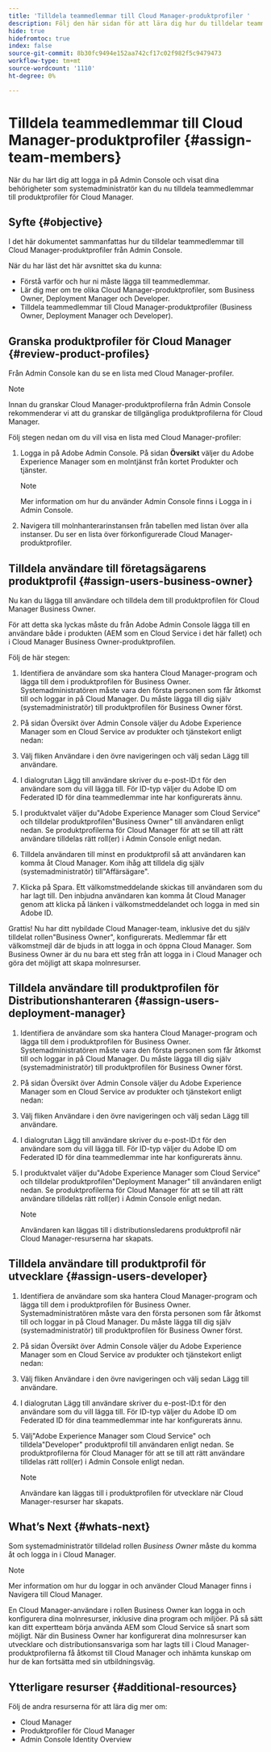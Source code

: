 ```yaml
---
title: 'Tilldela teammedlemmar till Cloud Manager-produktprofiler '
description: Följ den här sidan för att lära dig hur du tilldelar teammedlemmar till produktprofiler för Cloud Manager
hide: true
hidefromtoc: true
index: false
source-git-commit: 8b30fc9494e152aa742cf17c02f982f5c9479473
workflow-type: tm+mt
source-wordcount: '1110'
ht-degree: 0%

---
```



# Tilldela teammedlemmar till Cloud Manager-produktprofiler {#assign-team-members}

När du har lärt dig att logga in på Admin Console och visat dina behörigheter som systemadministratör kan du nu tilldela teammedlemmar till produktprofiler för Cloud Manager.

## Syfte {#objective}

I det här dokumentet sammanfattas hur du tilldelar teammedlemmar till Cloud Manager-produktprofiler från Admin Console.

När du har läst det här avsnittet ska du kunna:

* Förstå varför och hur ni måste lägga till teammedlemmar.
* Lär dig mer om tre olika Cloud Manager-produktprofiler, som Business Owner, Deployment Manager och Developer.
* Tilldela teammedlemmar till Cloud Manager-produktprofiler (Business Owner, Deployment Manager och Developer).

## Granska produktprofiler för Cloud Manager {#review-product-profiles}

Från Admin Console kan du se en lista med Cloud Manager-profiler.

>[!NOTE]
>Innan du granskar Cloud Manager-produktprofilerna från Admin Console rekommenderar vi att du granskar de tillgängliga produktprofilerna för Cloud Manager.

Följ stegen nedan om du vill visa en lista med Cloud Manager-profiler:

1. Logga in på Adobe Admin Console. På sidan **Översikt** väljer du Adobe Experience Manager som en molntjänst från kortet Produkter och tjänster.

   >[!NOTE]
   >Mer information om hur du använder Admin Console finns i Logga in i Admin Console.


1. Navigera till molnhanterarinstansen från tabellen med listan över alla instanser. Du ser en lista över förkonfigurerade Cloud Manager-produktprofiler.


## Tilldela användare till företagsägarens produktprofil {#assign-users-business-owner}

Nu kan du lägga till användare och tilldela dem till produktprofilen för Cloud Manager Business Owner.

För att detta ska lyckas måste du från Adobe Admin Console lägga till en användare både i produkten (AEM som en Cloud Service i det här fallet) och i Cloud Manager Business Owner-produktprofilen.

Följ de här stegen:

1. Identifiera de användare som ska hantera Cloud Manager-program och lägga till dem i produktprofilen för Business Owner. Systemadministratören måste vara den första personen som får åtkomst till och loggar in på Cloud Manager. Du måste lägga till dig själv (systemadministratör) till produktprofilen för Business Owner först.

1. På sidan Översikt över Admin Console väljer du Adobe Experience Manager som en Cloud Service av produkter och tjänstekort enligt nedan:

1. Välj fliken Användare i den övre navigeringen och välj sedan Lägg till användare.

1. I dialogrutan Lägg till användare skriver du e-post-ID:t för den användare som du vill lägga till. För ID-typ väljer du Adobe ID om Federated ID för dina teammedlemmar inte har konfigurerats ännu.

1. I produktvalet väljer du&quot;Adobe Experience Manager som Cloud Service&quot; och tilldelar produktprofilen&quot;Business Owner&quot; till användaren enligt nedan. Se produktprofilerna för Cloud Manager för att se till att rätt användare tilldelas rätt roll(er) i Admin Console enligt nedan.

1. Tilldela användaren till minst en produktprofil så att användaren kan komma åt Cloud Manager. Kom ihåg att tilldela dig själv (systemadministratör) till&quot;Affärsägare&quot;.

1. Klicka på Spara. Ett välkomstmeddelande skickas till användaren som du har lagt till. Den inbjudna användaren kan komma åt Cloud Manager genom att klicka på länken i välkomstmeddelandet och logga in med sin Adobe ID.

Grattis! Nu har ditt nybildade Cloud Manager-team, inklusive det du själv tilldelat rollen&quot;Business Owner&quot;, konfigurerats. Medlemmar får ett välkomstmejl där de bjuds in att logga in och öppna Cloud Manager. Som Business Owner är du nu bara ett steg från att logga in i Cloud Manager och göra det möjligt att skapa molnresurser.

## Tilldela användare till produktprofilen för Distributionshanteraren {#assign-users-deployment-manager}

1. Identifiera de användare som ska hantera Cloud Manager-program och lägga till dem i produktprofilen för Business Owner. Systemadministratören måste vara den första personen som får åtkomst till och loggar in på Cloud Manager. Du måste lägga till dig själv (systemadministratör) till produktprofilen för Business Owner först.

1. På sidan Översikt över Admin Console väljer du Adobe Experience Manager som en Cloud Service av produkter och tjänstekort enligt nedan:

1. Välj fliken Användare i den övre navigeringen och välj sedan Lägg till användare.

1. I dialogrutan Lägg till användare skriver du e-post-ID:t för den användare som du vill lägga till. För ID-typ väljer du Adobe ID om Federated ID för dina teammedlemmar inte har konfigurerats ännu.

1. I produktvalet väljer du&quot;Adobe Experience Manager som Cloud Service&quot; och tilldelar produktprofilen&quot;Deployment Manager&quot; till användaren enligt nedan. Se produktprofilerna för Cloud Manager för att se till att rätt användare tilldelas rätt roll(er) i Admin Console enligt nedan.

   >[!NOTE]
   >Användaren kan läggas till i distributionsledarens produktprofil när Cloud Manager-resurserna har skapats.

## Tilldela användare till produktprofil för utvecklare {#assign-users-developer}

1. Identifiera de användare som ska hantera Cloud Manager-program och lägga till dem i produktprofilen för Business Owner. Systemadministratören måste vara den första personen som får åtkomst till och loggar in på Cloud Manager. Du måste lägga till dig själv (systemadministratör) till produktprofilen för Business Owner först.

1. På sidan Översikt över Admin Console väljer du Adobe Experience Manager som en Cloud Service av produkter och tjänstekort enligt nedan:

1. Välj fliken Användare i den övre navigeringen och välj sedan Lägg till användare.

1. I dialogrutan Lägg till användare skriver du e-post-ID:t för den användare som du vill lägga till. För ID-typ väljer du Adobe ID om Federated ID för dina teammedlemmar inte har konfigurerats ännu.

1. Välj&quot;Adobe Experience Manager som Cloud Service&quot; och tilldela&quot;Developer&quot; produktprofil till användaren enligt nedan. Se produktprofilerna för Cloud Manager för att se till att rätt användare tilldelas rätt roll(er) i Admin Console enligt nedan.

   >[!NOTE]
   >Användare kan läggas till i produktprofilen för utvecklare när Cloud Manager-resurser har skapats.

## What’s Next {#whats-next}

Som systemadministratör tilldelad rollen *Business Owner* måste du komma åt och logga in i Cloud Manager.
>[!NOTE]
>Mer information om hur du loggar in och använder Cloud Manager finns i Navigera till Cloud Manager.

En Cloud Manager-användare i rollen Business Owner kan logga in och konfigurera dina molnresurser, inklusive dina program och miljöer. På så sätt kan ditt expertteam börja använda AEM som Cloud Service så snart som möjligt.
När din Business Owner har konfigurerat dina molnresurser kan utvecklare och distributionsansvariga som har lagts till i Cloud Manager-produktprofilerna få åtkomst till Cloud Manager och inhämta kunskap om hur de kan fortsätta med sin utbildningsväg.

## Ytterligare resurser {#additional-resources}

Följ de andra resurserna för att lära dig mer om:

* Cloud Manager
* Produktprofiler för Cloud Manager
* Admin Console Identity Overview
